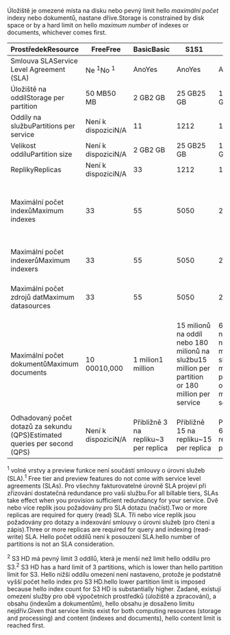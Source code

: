 <span data-ttu-id="ad217-101">Úložiště je omezené místa na disku nebo pevný limit hello *maximální počet* indexy nebo dokumentů, nastane dříve.</span><span class="sxs-lookup"><span data-stu-id="ad217-101">Storage is constrained by disk space or by a hard limit on hello *maximum number* of indexes or documents, whichever comes first.</span></span>

| <span data-ttu-id="ad217-102">Prostředek</span><span class="sxs-lookup"><span data-stu-id="ad217-102">Resource</span></span> | <span data-ttu-id="ad217-103">Free</span><span class="sxs-lookup"><span data-stu-id="ad217-103">Free</span></span> | <span data-ttu-id="ad217-104">Basic</span><span class="sxs-lookup"><span data-stu-id="ad217-104">Basic</span></span> | <span data-ttu-id="ad217-105">S1</span><span class="sxs-lookup"><span data-stu-id="ad217-105">S1</span></span> | <span data-ttu-id="ad217-106">S2</span><span class="sxs-lookup"><span data-stu-id="ad217-106">S2</span></span> | <span data-ttu-id="ad217-107">S3</span><span class="sxs-lookup"><span data-stu-id="ad217-107">S3</span></span> | <span data-ttu-id="ad217-108">S3 HD</span><span class="sxs-lookup"><span data-stu-id="ad217-108">S3 HD</span></span> |
| --- | --- | --- | --- | --- | --- | --- |
| <span data-ttu-id="ad217-109">Smlouva SLA</span><span class="sxs-lookup"><span data-stu-id="ad217-109">Service Level Agreement (SLA)</span></span> |<span data-ttu-id="ad217-110">Ne <sup>1</sup></span><span class="sxs-lookup"><span data-stu-id="ad217-110">No <sup>1</sup></span></span> |<span data-ttu-id="ad217-111">Ano</span><span class="sxs-lookup"><span data-stu-id="ad217-111">Yes</span></span> |<span data-ttu-id="ad217-112">Ano</span><span class="sxs-lookup"><span data-stu-id="ad217-112">Yes</span></span> |<span data-ttu-id="ad217-113">Ano</span><span class="sxs-lookup"><span data-stu-id="ad217-113">Yes</span></span> |<span data-ttu-id="ad217-114">Ano</span><span class="sxs-lookup"><span data-stu-id="ad217-114">Yes</span></span> |<span data-ttu-id="ad217-115">Ano</span><span class="sxs-lookup"><span data-stu-id="ad217-115">Yes</span></span> |
| <span data-ttu-id="ad217-116">Úložiště na oddíl</span><span class="sxs-lookup"><span data-stu-id="ad217-116">Storage per partition</span></span> |<span data-ttu-id="ad217-117">50 MB</span><span class="sxs-lookup"><span data-stu-id="ad217-117">50 MB</span></span> |<span data-ttu-id="ad217-118">2 GB</span><span class="sxs-lookup"><span data-stu-id="ad217-118">2 GB</span></span> |<span data-ttu-id="ad217-119">25 GB</span><span class="sxs-lookup"><span data-stu-id="ad217-119">25 GB</span></span> |<span data-ttu-id="ad217-120">100 GB</span><span class="sxs-lookup"><span data-stu-id="ad217-120">100 GB</span></span> |<span data-ttu-id="ad217-121">200 GB</span><span class="sxs-lookup"><span data-stu-id="ad217-121">200 GB</span></span> |<span data-ttu-id="ad217-122">200 GB</span><span class="sxs-lookup"><span data-stu-id="ad217-122">200 GB</span></span> |
| <span data-ttu-id="ad217-123">Oddíly na službu</span><span class="sxs-lookup"><span data-stu-id="ad217-123">Partitions per service</span></span> |<span data-ttu-id="ad217-124">Není k dispozici</span><span class="sxs-lookup"><span data-stu-id="ad217-124">N/A</span></span> |<span data-ttu-id="ad217-125">1</span><span class="sxs-lookup"><span data-stu-id="ad217-125">1</span></span> |<span data-ttu-id="ad217-126">12</span><span class="sxs-lookup"><span data-stu-id="ad217-126">12</span></span> |<span data-ttu-id="ad217-127">12</span><span class="sxs-lookup"><span data-stu-id="ad217-127">12</span></span> |<span data-ttu-id="ad217-128">12</span><span class="sxs-lookup"><span data-stu-id="ad217-128">12</span></span> |<span data-ttu-id="ad217-129">3 <sup>2</sup></span><span class="sxs-lookup"><span data-stu-id="ad217-129">3 <sup>2</sup></span></span> |
| <span data-ttu-id="ad217-130">Velikost oddílu</span><span class="sxs-lookup"><span data-stu-id="ad217-130">Partition size</span></span> |<span data-ttu-id="ad217-131">Není k dispozici</span><span class="sxs-lookup"><span data-stu-id="ad217-131">N/A</span></span> |<span data-ttu-id="ad217-132">2 GB</span><span class="sxs-lookup"><span data-stu-id="ad217-132">2 GB</span></span> |<span data-ttu-id="ad217-133">25 GB</span><span class="sxs-lookup"><span data-stu-id="ad217-133">25 GB</span></span> |<span data-ttu-id="ad217-134">100 GB</span><span class="sxs-lookup"><span data-stu-id="ad217-134">100 GB</span></span> |<span data-ttu-id="ad217-135">200 GB</span><span class="sxs-lookup"><span data-stu-id="ad217-135">200 GB</span></span> |<span data-ttu-id="ad217-136">200 GB</span><span class="sxs-lookup"><span data-stu-id="ad217-136">200 GB</span></span> |
| <span data-ttu-id="ad217-137">Repliky</span><span class="sxs-lookup"><span data-stu-id="ad217-137">Replicas</span></span> |<span data-ttu-id="ad217-138">Není k dispozici</span><span class="sxs-lookup"><span data-stu-id="ad217-138">N/A</span></span> |<span data-ttu-id="ad217-139">3</span><span class="sxs-lookup"><span data-stu-id="ad217-139">3</span></span> |<span data-ttu-id="ad217-140">12</span><span class="sxs-lookup"><span data-stu-id="ad217-140">12</span></span> |<span data-ttu-id="ad217-141">12</span><span class="sxs-lookup"><span data-stu-id="ad217-141">12</span></span> |<span data-ttu-id="ad217-142">12</span><span class="sxs-lookup"><span data-stu-id="ad217-142">12</span></span> |<span data-ttu-id="ad217-143">12</span><span class="sxs-lookup"><span data-stu-id="ad217-143">12</span></span> |
| <span data-ttu-id="ad217-144">Maximální počet indexů</span><span class="sxs-lookup"><span data-stu-id="ad217-144">Maximum indexes</span></span> |<span data-ttu-id="ad217-145">3</span><span class="sxs-lookup"><span data-stu-id="ad217-145">3</span></span> |<span data-ttu-id="ad217-146">5</span><span class="sxs-lookup"><span data-stu-id="ad217-146">5</span></span> |<span data-ttu-id="ad217-147">50</span><span class="sxs-lookup"><span data-stu-id="ad217-147">50</span></span> |<span data-ttu-id="ad217-148">200</span><span class="sxs-lookup"><span data-stu-id="ad217-148">200</span></span> |<span data-ttu-id="ad217-149">200</span><span class="sxs-lookup"><span data-stu-id="ad217-149">200</span></span> |<span data-ttu-id="ad217-150">1 000 na oddíl nebo 3 000 na službu</span><span class="sxs-lookup"><span data-stu-id="ad217-150">1000 per partition or 3000 per service</span></span> |
| <span data-ttu-id="ad217-151">Maximální počet indexerů</span><span class="sxs-lookup"><span data-stu-id="ad217-151">Maximum indexers</span></span> |<span data-ttu-id="ad217-152">3</span><span class="sxs-lookup"><span data-stu-id="ad217-152">3</span></span> |<span data-ttu-id="ad217-153">5</span><span class="sxs-lookup"><span data-stu-id="ad217-153">5</span></span> |<span data-ttu-id="ad217-154">50</span><span class="sxs-lookup"><span data-stu-id="ad217-154">50</span></span> |<span data-ttu-id="ad217-155">200</span><span class="sxs-lookup"><span data-stu-id="ad217-155">200</span></span> |<span data-ttu-id="ad217-156">200</span><span class="sxs-lookup"><span data-stu-id="ad217-156">200</span></span> |<span data-ttu-id="ad217-157">Nepodporuje indexery</span><span class="sxs-lookup"><span data-stu-id="ad217-157">No indexer support</span></span> |
| <span data-ttu-id="ad217-158">Maximální počet zdrojů dat</span><span class="sxs-lookup"><span data-stu-id="ad217-158">Maximum datasources</span></span> |<span data-ttu-id="ad217-159">3</span><span class="sxs-lookup"><span data-stu-id="ad217-159">3</span></span> |<span data-ttu-id="ad217-160">5</span><span class="sxs-lookup"><span data-stu-id="ad217-160">5</span></span> |<span data-ttu-id="ad217-161">50</span><span class="sxs-lookup"><span data-stu-id="ad217-161">50</span></span> |<span data-ttu-id="ad217-162">200</span><span class="sxs-lookup"><span data-stu-id="ad217-162">200</span></span> |<span data-ttu-id="ad217-163">200</span><span class="sxs-lookup"><span data-stu-id="ad217-163">200</span></span> |<span data-ttu-id="ad217-164">Nepodporuje indexery</span><span class="sxs-lookup"><span data-stu-id="ad217-164">No indexer support</span></span> |
| <span data-ttu-id="ad217-165">Maximální počet dokumentů</span><span class="sxs-lookup"><span data-stu-id="ad217-165">Maximum documents</span></span> |<span data-ttu-id="ad217-166">10 000</span><span class="sxs-lookup"><span data-stu-id="ad217-166">10,000</span></span> |<span data-ttu-id="ad217-167">1 milion</span><span class="sxs-lookup"><span data-stu-id="ad217-167">1 million</span></span> |<span data-ttu-id="ad217-168">15 milionů na oddíl nebo 180 milionů na službu</span><span class="sxs-lookup"><span data-stu-id="ad217-168">15 million per partition or 180 million per service</span></span> |<span data-ttu-id="ad217-169">60 milionů na oddíl nebo 720 milionů na službu</span><span class="sxs-lookup"><span data-stu-id="ad217-169">60 million per partition or 720 million per service</span></span> |<span data-ttu-id="ad217-170">120 milionů na oddíl nebo 1,4 miliard na službu</span><span class="sxs-lookup"><span data-stu-id="ad217-170">120 million per partition or 1.4 billion per service</span></span> |<span data-ttu-id="ad217-171">1 milion na index nebo 200 milionů na oddíl</span><span class="sxs-lookup"><span data-stu-id="ad217-171">1 million per index or 200 million per partition</span></span> |
| <span data-ttu-id="ad217-172">Odhadovaný počet dotazů za sekundu (QPS)</span><span class="sxs-lookup"><span data-stu-id="ad217-172">Estimated queries per second (QPS)</span></span> |<span data-ttu-id="ad217-173">Není k dispozici</span><span class="sxs-lookup"><span data-stu-id="ad217-173">N/A</span></span> |<span data-ttu-id="ad217-174">Přibližně 3 na repliku</span><span class="sxs-lookup"><span data-stu-id="ad217-174">~3 per replica</span></span> |<span data-ttu-id="ad217-175">Přibližně 15 na repliku</span><span class="sxs-lookup"><span data-stu-id="ad217-175">~15 per replica</span></span> |<span data-ttu-id="ad217-176">Přibližně 60 na repliku</span><span class="sxs-lookup"><span data-stu-id="ad217-176">~60 per replica</span></span> |<span data-ttu-id="ad217-177">Přibližně 60 na repliku</span><span class="sxs-lookup"><span data-stu-id="ad217-177">~60 per replica</span></span> |<span data-ttu-id="ad217-178">Více než 60 na repliku</span><span class="sxs-lookup"><span data-stu-id="ad217-178">>60 per replica</span></span> |

<span data-ttu-id="ad217-179"><sup>1</sup> volné vrstvy a preview funkce není součástí smlouvy o úrovni služeb (SLA).</span><span class="sxs-lookup"><span data-stu-id="ad217-179"><sup>1</sup> Free tier and preview features do not come with service level agreements (SLAs).</span></span> <span data-ttu-id="ad217-180">Pro všechny fakturovatelné úrovně SLA projeví při zřizování dostatečná redundance pro vaši službu.</span><span class="sxs-lookup"><span data-stu-id="ad217-180">For all billable tiers, SLAs take effect when you provision sufficient redundancy for your service.</span></span> <span data-ttu-id="ad217-181">Dvě nebo více replik jsou požadovány pro SLA dotazu (načíst).</span><span class="sxs-lookup"><span data-stu-id="ad217-181">Two or more replicas are required for query (read) SLA.</span></span> <span data-ttu-id="ad217-182">Tři nebo více replik jsou požadovány pro dotazy a indexování smlouvy o úrovni služeb (pro čtení a zápis).</span><span class="sxs-lookup"><span data-stu-id="ad217-182">Three or more replicas are required for query and indexing (read-write) SLA.</span></span> <span data-ttu-id="ad217-183">Hello počet oddílů není k posouzení SLA.</span><span class="sxs-lookup"><span data-stu-id="ad217-183">hello number of partitions is not an SLA consideration.</span></span> 

<span data-ttu-id="ad217-184"><sup>2</sup> S3 HD má pevný limit 3 oddílů, která je menší než limit hello oddílu pro S3.</span><span class="sxs-lookup"><span data-stu-id="ad217-184"><sup>2</sup> S3 HD has a hard limit of 3 partitions, which is lower than hello partition limit for S3.</span></span> <span data-ttu-id="ad217-185">Hello nižší oddílu omezení není nastaveno, protože je podstatně vyšší počet hello index pro S3 HD.</span><span class="sxs-lookup"><span data-stu-id="ad217-185">hello lower partition limit is imposed because hello index count for S3 HD is substantially higher.</span></span> <span data-ttu-id="ad217-186">Zadané, existují omezení služby pro obě výpočetních prostředků (úložiště a zpracování), a obsahu (indexům a dokumentům), hello obsahu je dosaženo limitu nejdřív.</span><span class="sxs-lookup"><span data-stu-id="ad217-186">Given that service limits exist for both computing resources (storage and processing) and content (indexes and documents), hello content limit is reached first.</span></span>
